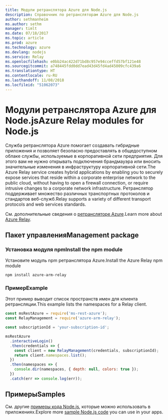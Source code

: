 ```yaml
---
title: Модули ретранслятора Azure для Node.js
description: Справочник по ретрансляторам Azure для Node.js
author: sethmanheim
ms.author: sethm
manager: timlt
ms.date: 07/18/2017
ms.topic: article
ms.prod: azure
ms.technology: azure
ms.devlang: nodejs
ms.service: Relay
ms.openlocfilehash: e0bb24ac422d71bd8c957e94cceffd57bf121e48
ms.sourcegitcommit: a748445fdd0dd7ead43d45fd4ad45009cfc439a6
ms.translationtype: HT
ms.contentlocale: ru-RU
ms.lasthandoff: 11/08/2018
ms.locfileid: "51062073"
---
```

# <a name="azure-relay-modules-for-nodejs"></a><span data-ttu-id="a06b1-103">Модули ретранслятора Azure для Node.js</span><span class="sxs-lookup"><span data-stu-id="a06b1-103">Azure Relay modules for Node.js</span></span>

<span data-ttu-id="a06b1-104">Служба ретранслятора Azure помогает создавать гибридные приложения и позволяет безопасно предоставлять в общедоступном облаке службы, используемые в корпоративной сети предприятия. Для этого вам не нужно открывать подключения брандмауэра или вносить значительные изменения в инфраструктуру корпоративной сети.</span><span class="sxs-lookup"><span data-stu-id="a06b1-104">The Azure Relay service creates hybrid applications by enabling you to securely expose services that reside within a corporate enterprise network to the public cloud, without having to open a firewall connection, or require intrusive changes to a corporate network infrastructure.</span></span> <span data-ttu-id="a06b1-105">Ретранслятор поддерживает множество различных транспортных протоколов и стандартов веб-служб.</span><span class="sxs-lookup"><span data-stu-id="a06b1-105">Relay supports a variety of different transport protocols and web services standards.</span></span>

<span data-ttu-id="a06b1-106">См. дополнительные сведения о [ретрансляторе Azure](https://docs.microsoft.com/azure/service-bus-relay/relay-what-is-it).</span><span class="sxs-lookup"><span data-stu-id="a06b1-106">Learn more about [Azure Relay](https://docs.microsoft.com/azure/service-bus-relay/relay-what-is-it).</span></span>

## <a name="management-package"></a><span data-ttu-id="a06b1-107">Пакет управления</span><span class="sxs-lookup"><span data-stu-id="a06b1-107">Management package</span></span>

### <a name="install-the-npm-module"></a><span data-ttu-id="a06b1-108">Установка модуля npm</span><span class="sxs-lookup"><span data-stu-id="a06b1-108">Install the npm module</span></span>

<span data-ttu-id="a06b1-109">Установите модуль npm ретранслятора Azure.</span><span class="sxs-lookup"><span data-stu-id="a06b1-109">Install the Azure Relay npm module</span></span>

```bash
npm install azure-arm-relay
```

### <a name="example"></a><span data-ttu-id="a06b1-110">Пример</span><span class="sxs-lookup"><span data-stu-id="a06b1-110">Example</span></span>

<span data-ttu-id="a06b1-111">Этот пример выводит список пространств имен для клиента ретрансляции.</span><span class="sxs-lookup"><span data-stu-id="a06b1-111">This example lists the namespaces for a Relay client.</span></span>

```javascript
const msRestAzure = require('ms-rest-azure');
const RelayManagement = require('azure-arm-relay');

const subscriptionId = 'your-subscription-id';

msRestAzure
  .interactiveLogin()
  .then(credentials => {
    const client = new RelayManagement(credentials, subscriptionId);
    return client.namespaces.list();
  })
  .then(namespaces => {
    console.dir(namespaces, { depth: null, colors: true });
  })
  .catch(err => console.log(err));
```

## <a name="samples"></a><span data-ttu-id="a06b1-112">Примеры</span><span class="sxs-lookup"><span data-stu-id="a06b1-112">Samples</span></span>

<span data-ttu-id="a06b1-113">См. другие [примеры кода Node.js](https://azure.microsoft.com/resources/samples/?platform=nodejs), которые можно использовать в приложениях.</span><span class="sxs-lookup"><span data-stu-id="a06b1-113">Explore more [sample Node.js code](https://azure.microsoft.com/resources/samples/?platform=nodejs) you can use in your apps.</span></span>
